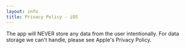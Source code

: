 ```yaml
---
layout: info
title: Privacy Policy - iOS
---
```


The app will NEVER store any data from the user intentionally. For data storage we can't handle, please see Apple's Privacy Policy.
